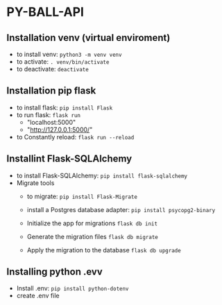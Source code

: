 # PY-BALL-API

## Installation venv (virtual enviroment)

- to install venv: `python3 -m venv venv`
- to activate: `. venv/bin/activate`
- to deactivate: `deactivate`

## Installation pip flask

- to install flask: `pip install Flask`
- to run flask: `flask run`
  - "localhost:5000"
  - "http://127.0.0.1:5000/"
- to Constantly reload: `flask run --reload`

## Installint Flask-SQLAlchemy

- to install Flask-SQLAlchemy: `pip install flask-sqlalchemy`
- Migrate tools
  - to migrate: 
    `pip install Flask-Migrate`
  
  - install a Postgres database adapter: 
    `pip install psycopg2-binary`
  
  - Initialize the app for migrations
    `flask db init`
  
  - Generate the migration files
    `flask db migrate`
  
  - Apply the migration to the database
    `flask db upgrade`

## Installing python .evv

- Install .env: `pip install python-dotenv`
- create .env file

<!-- 
from dotenv import load_dotenv
import os # to access environment variables using "os.environ"

load_dotenv() # Load environment variables from .env file 
-->
